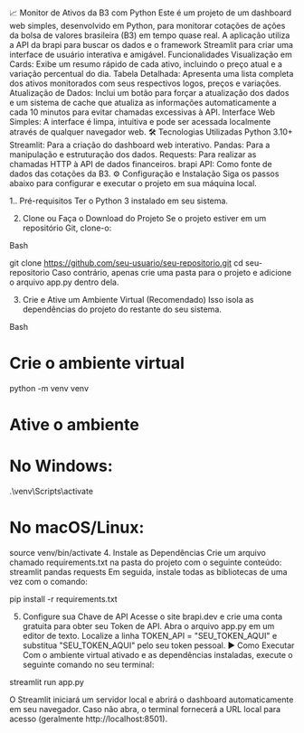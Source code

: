 📈 Monitor de Ativos da B3 com Python
Este é um projeto de um dashboard web simples, desenvolvido em Python, para monitorar cotações de ações da bolsa de valores brasileira (B3) em tempo quase real. A aplicação utiliza a API da brapi para buscar os dados e o framework Streamlit para criar uma interface de usuário interativa e amigável.
Funcionalidades
Visualização em Cards: Exibe um resumo rápido de cada ativo, incluindo o preço atual e a variação percentual do dia.
Tabela Detalhada: Apresenta uma lista completa dos ativos monitorados com seus respectivos logos, preços e variações.
Atualização de Dados: Inclui um botão para forçar a atualização dos dados e um sistema de cache que atualiza as informações automaticamente a cada 10 minutos para evitar chamadas excessivas à API.
Interface Web Simples: A interface é limpa, intuitiva e pode ser acessada localmente através de qualquer navegador web.
🛠️ Tecnologias Utilizadas
Python 3.10+
Streamlit: Para a criação do dashboard web interativo.
Pandas: Para a manipulação e estruturação dos dados.
Requests: Para realizar as chamadas HTTP à API de dados financeiros.
brapi API: Como fonte de dados das cotações da B3.
⚙️ Configuração e Instalação
Siga os passos abaixo para configurar e executar o projeto em sua máquina local.

1.. Pré-requisitos
Ter o Python 3 instalado em seu sistema.

2. Clone ou Faça o Download do Projeto
Se o projeto estiver em um repositório Git, clone-o:

Bash

git clone https://github.com/seu-usuario/seu-repositorio.git
cd seu-repositorio
Caso contrário, apenas crie uma pasta para o projeto e adicione o arquivo app.py dentro dela.

3. Crie e Ative um Ambiente Virtual (Recomendado)
Isso isola as dependências do projeto do restante do seu sistema.

Bash

# Crie o ambiente virtual
python -m venv venv

# Ative o ambiente
# No Windows:
.\venv\Scripts\activate
# No macOS/Linux:
source venv/bin/activate
4. Instale as Dependências
Crie um arquivo chamado requirements.txt na pasta do projeto com o seguinte conteúdo:
streamlit
pandas
requests
Em seguida, instale todas as bibliotecas de uma vez com o comando:

pip install -r requirements.txt

5. Configure sua Chave de API
Acesse o site brapi.dev e crie uma conta gratuita para obter seu Token de API.
Abra o arquivo app.py em um editor de texto.
Localize a linha TOKEN_API = "SEU_TOKEN_AQUI" e substitua "SEU_TOKEN_AQUI" pelo seu token pessoal.
▶️ Como Executar
Com o ambiente virtual ativado e as dependências instaladas, execute o seguinte comando no seu terminal:

streamlit run app.py

O Streamlit iniciará um servidor local e abrirá o dashboard automaticamente em seu navegador. Caso não abra, o terminal fornecerá a URL local para acesso (geralmente http://localhost:8501).
